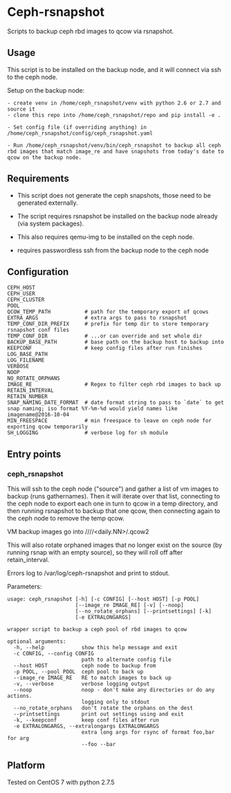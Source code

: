 # Ceph-rsnapshot

Scripts to backup ceph rbd images to qcow via rsnapshot.

## Usage

This script is to be installed on the backup node, and it will connect via ssh
to the ceph node.

Setup on the backup node:

    - create venv in /home/ceph_rsnapshot/venv with python 2.6 or 2.7 and source it
    - clone this repo into /home/ceph_rsnapshot/repo and pip install -e .

    - Set config file (if overriding anything) in /home/ceph_rsnapshot/config/ceph_rsnapshot.yaml

    - Run /home/ceph_rsnapshot/venv/bin/ceph_rsnapshot to backup all ceph rbd images that match image_re and have snapshots from today's date to qcow on the backup node.

## Requirements

- This script does not generate the ceph snapshots, those need to be generated externally.

- The script requires rsnapshot be installed on the backup node already (via system packages).

- This also requires qemu-img to be installed on the ceph node.

- requires passwordless ssh from the backup node to the ceph node

## Configuration

    CEPH_HOST
    CEPH_USER
    CEPH_CLUSTER
    POOL
    QCOW_TEMP_PATH           # path for the temporary export of qcows
    EXTRA_ARGS               # extra args to pass to rsnapshot
    TEMP_CONF_DIR_PREFIX     # prefix for temp dir to store temporary rsnapshot conf files
    TEMP_CONF_DIR            # ...or can override and set whole dir
    BACKUP_BASE_PATH         # base path on the backup host to backup into
    KEEPCONF                 # keep config files after run finishes
    LOG_BASE_PATH
    LOG_FILENAME
    VERBOSE
    NOOP
    NO_ROTATE_ORPHANS
    IMAGE_RE                 # Regex to filter ceph rbd images to back up
    RETAIN_INTERVAL
    RETAIN_NUMBER
    SNAP_NAMING_DATE_FORMAT  # date format string to pass to `date` to get snap naming; iso format %Y-%m-%d would yield names like imagename@2016-10-04
    MIN_FREESPACE            # min freespace to leave on ceph node for exporting qcow temporarily
    SH_LOGGING               # verbose log for sh module

## Entry points

### ceph_rsnapshot

This will ssh to the ceph node ("source") and gather a list of vm images to backup (runs gathernames).  Then it will iterate over that list, connecting to the ceph node to export each one in turn to qcow in a temp directory, and then running rsnapshot to backup that one qcow, then connecting again to the ceph node to remove the temp qcow.

VM backup images go into /<vm backup base path>/<pool>/<image name>/<daily.NN>/<image-name>.qcow2

This will also rotate orphaned images that no longer exist on the source (by running rsnap with an empty source), so they will roll off after retain_interval.

Errors log to /var/log/ceph-rsnapshot and print to stdout.

Parameters:

    usage: ceph_rsnapshot [-h] [-c CONFIG] [--host HOST] [-p POOL]
                          [--image_re IMAGE_RE] [-v] [--noop]
                          [--no_rotate_orphans] [--printsettings] [-k]
                          [-e EXTRALONGARGS]
    
    wrapper script to backup a ceph pool of rbd images to qcow
    
    optional arguments:
      -h, --help            show this help message and exit
      -c CONFIG, --config CONFIG
                            path to alternate config file
      --host HOST           ceph node to backup from
      -p POOL, --pool POOL  ceph pool to back up
      --image_re IMAGE_RE   RE to match images to back up
      -v, --verbose         verbose logging output
      --noop                noop - don't make any directories or do any actions.
                            logging only to stdout
      --no_rotate_orphans   don't rotate the orphans on the dest
      --printsettings       print out settings using and exit
      -k, --keepconf        keep conf files after run
      -e EXTRALONGARGS, --extralongargs EXTRALONGARGS
                            extra long args for rsync of format foo,bar for arg
                            --foo --bar

## Platform

Tested on CentOS 7 with python 2.7.5

